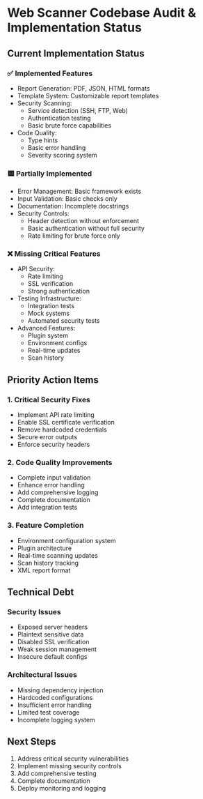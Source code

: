 # Web Scanner Codebase Audit & Implementation Status

## Current Implementation Status

### ✅ Implemented Features
- Report Generation: PDF, JSON, HTML formats
- Template System: Customizable report templates
- Security Scanning:
  - Service detection (SSH, FTP, Web)
  - Authentication testing
  - Basic brute force capabilities 
- Code Quality:
  - Type hints
  - Basic error handling
  - Severity scoring system

### 🟨 Partially Implemented
- Error Management: Basic framework exists
- Input Validation: Basic checks only
- Documentation: Incomplete docstrings
- Security Controls:
  - Header detection without enforcement
  - Basic authentication without full security
  - Rate limiting for brute force only

### ❌ Missing Critical Features
- API Security:
  - Rate limiting
  - SSL verification
  - Strong authentication
- Testing Infrastructure:
  - Integration tests
  - Mock systems
  - Automated security tests
- Advanced Features:
  - Plugin system
  - Environment configs
  - Real-time updates
  - Scan history

## Priority Action Items

### 1. Critical Security Fixes
- Implement API rate limiting
- Enable SSL certificate verification
- Remove hardcoded credentials
- Secure error outputs
- Enforce security headers

### 2. Code Quality Improvements
- Complete input validation
- Enhance error handling
- Add comprehensive logging
- Complete documentation
- Add integration tests

### 3. Feature Completion
- Environment configuration system
- Plugin architecture
- Real-time scanning updates
- Scan history tracking
- XML report format

## Technical Debt

### Security Issues
- Exposed server headers
- Plaintext sensitive data
- Disabled SSL verification
- Weak session management
- Insecure default configs

### Architectural Issues
- Missing dependency injection
- Hardcoded configurations
- Insufficient error handling
- Limited test coverage
- Incomplete logging system

## Next Steps
1. Address critical security vulnerabilities
2. Implement missing security controls
3. Add comprehensive testing
4. Complete documentation
5. Deploy monitoring and logging
